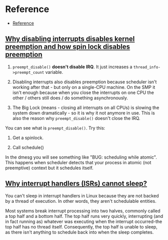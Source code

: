 # Reference

- [Reference](#reference)

## [Why disabling interrupts disables kernel preemption and how spin lock disables preemption](https://stackoverflow.com/a/20787680)

1. `preempt_disable()` **doesn't disable IRQ**. It just increases a `thread_info->preempt_count` variable.

2. Disabling interrupts also disables preemption because scheduler isn't working after that - but only on a single-CPU machine. On the SMP it isn't enough because when you close the interrupts on one CPU the other / others still does / do something asynchronously.

3. The Big Lock (means - closing all interrupts on all CPUs) is slowing the system down dramatically - so it is why it not anymore in use. This is also the reason why `preempt_disable()` doesn't close the IRQ.

You can see what is `preempt_disable()`. Try this:

1. Get a spinlock.

2. Call schedule()

In the dmesg you will see something like "BUG: scheduling while atomic". This happens when scheduler detects that your process in atomic (not preemptive) context but it schedules itself.

## [Why interrupt handlers (ISRs) cannot sleep?](https://stackoverflow.com/a/36215625)

You can't sleep in interrupt handlers in Linux because they are not backed by a thread of execution. In other words, they aren't schedulable entities.

Most systems break interrupt processing into two halves, commonly called a top half and a bottom half. The top half runs very quickly, interrupting (and in fact running as) whatever was executing when the interrupt occurred-the top half has no thread itself. Consequently, the top half is unable to sleep, as there isn't anything to schedule back into when the sleep completes.

